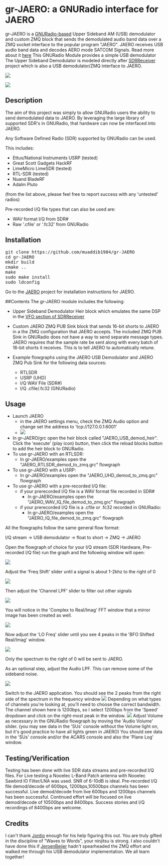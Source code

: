 # gr-JAERO: a GNURadio interface for JAERO
gr-JAERO is a [GNURadio-based](https://github.com/gnuradio/gnuradio) Upper Sideband AM (USB) demodulator and custom ZMQ block that sends the demodulated audio band data over a ZMQ socket interface to the popular program "JAERO".
JAERO receives USB audio band data and decodes AERO mode SATCOM Signals. Read more about it [here](https://www.github.com/jontio/JAERO) This GNURadio Module provides a simple USB demodulator 
The Upper Sideband Demodulator is modeled directly after [SDRReceiver](https://github.com/jeroenbeijer/SDRReceiver) project which is also a USB demodulator/ZMQ interface to JAERO.   

![](images/JAERO_fosphor.png)

![](images/JAERO_UHD_Flowgraph.png)
## Description
The aim of this project was simply to allow GNURadio users the 
ability to send demodulated data to JAERO. By leveraging the large
library of supported SDR's in GNURadio, that hardware can now be
interfaced into JAERO. 

Any Software Defined Radio (SDR) supported by GNURadio can be used.

This includes:
 - Ettus/National Instruments USRP (tested)
 - Great Scott Gadgets HackRF
 - LimeMicro LimeSDR (tested)
 - RTL-SDR (tested)
 - Nuand BladeRF
 - Adalm Pluto

(from the list above, please feel free to report success with any 'untested' radios)

Pre-recorded I/Q file types that can also be used are:
 - WAV format I/Q from SDR#
 - Raw '.cfile' or '.fc32' from GNURadio

## Installation
<pre>git clone https://github.com/muaddib1984/gr-JAERO
cd gr-JAERO 
mkdir build
cmake .. 
make
sudo make install
sudo ldconfig
</pre>

Go to the [JAERO](https://github.com/jontio/JAERO) project for installation instructions for JAERO.

##Contents
The gr-JAERO module includes the following:
 - Upper Sideband Demodulator Heir block which emulates the same DSP 
in the [VFO section of SDRReceiver](https://github.com/jeroenbeijer/SDRReceiver/blob/700bdfa6a5bd517f9a6b8e67cca5342d06622954/vfo.cpp#L300-L332)
 - Custom JAERO ZMQ PUB Sink block that sends 16-bit shorts to JAERO in a the ZMQ configuration that JAERO accepts. 
The included ZMQ PUB Sink in GNURadio does not have a way to send separate message types. JAERO requires that the sample
rate be sent along with every batch of 16-bit shorts it receives. This is to tell JAERO to automatically retune.

 - Example flowgraphs using the JAERO USB Demodulator and JAERO ZMQ Pub Sink for the following data sources:
   - RTLSDR
   - USRP (UHD)
   - I/Q WAV File (SDR#)
   - I/Q .cfile/.fc32 (GNURadio)
 
## Usage
- Launch JAERO
  - in the JAERO settings menu, check the ZMQ Audio option and change set the address to 'tcp://127.0.0.1:6001'
  - ![](images/JAERO_zmq_menu.png)
- In gr-JAERO/grc open the heir block called "JAERO_USB_demod_heir". Click the 'execute' (play icon) button, 
then click the reload blocks button to add the heir block to GNURadio.
- To use gr-JAERO with an RTLSDR:
  - In gr-JAERO/examples open the "JAERO_RTLSDR_demod_to_zmq.grc" flowgraph
- To use gr-JAERO with a USRP:
  - In gr-JAERO/examples open the "JAERO_UHD_demod_to_zmq.grc" flowgraph
- To use gr-JAERO with a pre-recorded I/Q file:
  - if your prerecorded I/Q file is a WAV format file recorded in SDR#
    - In gr-JAERO/examples open the "JAERO_WAV_IQ_file_demod_to_zmq.grc" flowgraph
  - if your prerecorded I/Q file is a .cfile or .fc32 recorded in GNURadio:
    - In gr-JAERO/examples open the "JAERO_IQ_file_demod_to_zmq.grc" flowgraph

All the flowgraphs follow the same general flow format:

I/Q stream -> USB demodulator -> float to short -> ZMQ -> JAERO

Open the flowgraph of choice for your I/Q stream (SDR Hardware, Pre-recorded I/Q file)
run the graph and the following window will open:

![](images/USB_Demod_GUI.png)

Adjust the 'Freq Shift' slider until a signal is about 1-2khz to the right of 0

![](images/USB_Demod_freq_shift_GUI.png)

Then adjust the 'Channel LPF' slider to filter out other signals

![](images/USB_Demod_channel_LPF_GUI.png)

You will notice in the 'Complex to Real/Imag' FFT window that a mirror image has been
created as well.

![](images/USB_Demod_GUI_mirror.png)

Now adjust the 'LO Freq' slider until you see 4 peaks in the 'BFO Shifted Real/Imag' window.

![](images/USB_Demod_BFO_shift.png)

Only the spectrum to the right of 0 will be sent to JAERO. 

As an optional step, adjust the Audio LPF. This can remove some of the sideband noise.

![](images/USB_Demod_audio_LPF_GUI.png)

Switch to the JAERO application.
You should see the 2 peaks from the right side of the spectrum in the frequency window
![](images/JAERO_freq.png)
Depending on what types of channels you're looking at, you'll need to choose the correct bandwidth. 
The channel shown here is 1200bps, so I select 1200bps from the 'Speed' dropdown
and click on the right-most peak in the window.
![](images/JAERO_right_peak.png)
Adjust Volume as necessary in the GNURadio flowgraph by moving the 'Audio Volume' slider.
(you may see data in the 'SUs' console without the Volume light on, but it's good practice to have all lights green in JAERO)
You should see data in the 'SUs' console and/or the ACARS console and also the 'Plane Log' window. 

## Testing/Verification
Testing has been done with live SDR data streams and pre-recorded I/Q files.
For Live testing a Nooelec L-Band Patch antenna with Nooelec Sawbird IO Filter/LNA was used.
SNR of 6-10dB is ideal.
Pre-recorded I/Q file demod/decode of 600bps, 1200bps,10500bps channels has been successful. 
Live demod/decode from live 600bps and 1200bps channels has been successful. 
Continued effort will be focused on live demod/decode of 10500bps and 8400bps.
Success stories and I/Q recordings of 8400bps are welcome.

## Credits
I can't thank [Jontio](https://github.com/jontio) enough for his help figuring this out. 
You are truly gifted in the discipline of "Waves to Words", your ninjitsu is strong.
I also couldn't have done this if [JeroenBeijer](https://github.com/jeroenbeijer) hadn't
spearheaded the ZMQ effort and walked me through his USB demodulator implementation. We 
all learn together!
